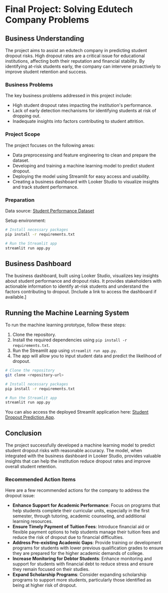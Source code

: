 # Final Project: Solving Edutech Company Problems

## Business Understanding

The project aims to assist an edutech company in predicting student dropout risks. High dropout rates are a critical issue for educational institutions, affecting both their reputation and financial stability. By identifying at-risk students early, the company can intervene proactively to improve student retention and success.

### Business Problems

The key business problems addressed in this project include:

- High student dropout rates impacting the institution's performance.
- Lack of early detection mechanisms for identifying students at risk of dropping out.
- Inadequate insights into factors contributing to student attrition.

### Project Scope

The project focuses on the following areas:

- Data preprocessing and feature engineering to clean and prepare the dataset.
- Developing and training a machine learning model to predict student dropout.
- Deploying the model using Streamlit for easy access and usability.
- Creating a business dashboard with Looker Studio to visualize insights and track student performance.

### Preparation

Data source: [Student Performance Dataset](https://github.com/dicodingacademy/dicoding_dataset/blob/main/students_performance/README.md)

Setup environment:

```bash
# Install necessary packages
pip install -r requirements.txt

# Run the Streamlit app
streamlit run app.py
```

## Business Dashboard

The business dashboard, built using Looker Studio, visualizes key insights about student performance and dropout risks. It provides stakeholders with actionable information to identify at-risk students and understand the factors contributing to dropout. [Include a link to access the dashboard if available.]

## Running the Machine Learning System

To run the machine learning prototype, follow these steps:

1. Clone the repository.
2. Install the required dependencies using `pip install -r requirements.txt`.
3. Run the Streamlit app using `streamlit run app.py`.
4. The app will allow you to input student data and predict the likelihood of dropout.

```bash
# Clone the repository
git clone <repository-url>

# Install necessary packages
pip install -r requirements.txt

# Run the Streamlit app
streamlit run app.py
```

You can also access the deployed Streamlit application here: [Student Dropout Prediction App](https://student-dropout-prediction-alessandroryo.streamlit.app/).

## Conclusion

The project successfully developed a machine learning model to predict student dropout risks with reasonable accuracy. The model, when integrated with the business dashboard in Looker Studio, provides valuable insights that can help the institution reduce dropout rates and improve overall student retention.

### Recommended Action Items

Here are a few recommended actions for the company to address the dropout issue:

- **Enhance Support for Academic Performance**: Focus on programs that help students complete their curricular units, especially in the first semester, through tutoring, academic counseling, and additional learning resources.
- **Ensure Timely Payment of Tuition Fees**: Introduce financial aid or flexible payment options to help students manage their tuition fees and reduce the risk of dropout due to financial difficulties.
- **Address Pre-existing Academic Gaps**: Provide training or development programs for students with lower previous qualification grades to ensure they are prepared for the higher academic demands of college.
- **Increase Monitoring for Debtor Students**: Enhance monitoring and support for students with financial debt to reduce stress and ensure they remain focused on their studies.
- **Expand Scholarship Programs**: Consider expanding scholarship programs to support more students, particularly those identified as being at higher risk of dropout.
